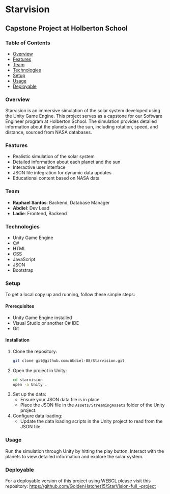 # Starvision

## Capstone Project at Holberton School

### Table of Contents
- [Overview](#overview)
- [Features](#features)
- [Team](#team)
- [Technologies](#technologies)
- [Setup](#setup)
- [Usage](#usage)
- [Deployable](#deployable)

### Overview
Starvision is an immersive simulation of the solar system developed using the Unity Game Engine. This project serves as a capstone for our Software Engineer program at Holberton School. The simulation provides detailed information about the planets and the sun, including rotation, speed, and distance, sourced from NASA databases.

### Features
- Realistic simulation of the solar system
- Detailed information about each planet and the sun
- Interactive user interface
- JSON file integration for dynamic data updates
- Educational content based on NASA data

### Team
- **Raphael Santos**: Backend, Database Manager
- **Abdiel**: Dev Lead
- **Ladie**: Frontend, Backend

### Technologies
- Unity Game Engine
- C#
- HTML
- CSS
- JavaScript
- JSON
- Bootstrap

### Setup
To get a local copy up and running, follow these simple steps:

#### Prerequisites
- Unity Game Engine installed
- Visual Studio or another C# IDE
- Git

#### Installation
1. Clone the repository:
    ```sh
    git clone git@github.com:Abdiel-88/Starvision.git
    ```
2. Open the project in Unity:
    ```sh
    cd starvision
    open -a Unity .
    ```
3. Set up the data:
    - Ensure your JSON data file is in place.
    - Place the JSON file in the `Assets/StreamingAssets` folder of the Unity project.
4. Configure data loading:
    - Update the data loading scripts in the Unity project to read from the JSON file.

### Usage
Run the simulation through Unity by hitting the play button. Interact with the planets to view detailed information and explore the solar system.

### Deployable
For a deployable version of this project using WEBGL please visit this repository: https://github.com/GoldenHatchet15/StarVision-full_-project

